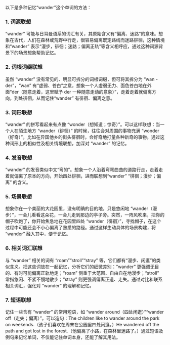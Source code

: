 以下是多种记忆“wander”这个单词的方法：

### 1. 词源联想
“wander” 可能与日耳曼语系的词汇有关，其原始含义有“偏离、迷路”的意味。想象在古代，人们在森林或荒野中行走，很容易偏离既定路线而迷路徘徊，这种情境和“wander” 表示“漫步，徘徊；迷路；偏离正轨”等含义相呼应，通过这种词源背景下的场景想象帮助记忆。

### 2. 词根词缀联想
虽然 “wander” 没有常见的、明显可拆分的词根词缀，但可将其拆分为 “wan - der”，“wan” 有“虚弱、苍白”之意，想象一个人虚弱无力、面色苍白地在外面“der（随意走着，这里赋予 der 一种随意走动的意象）”，走着走着就偏离方向，到处徘徊，从而记住“wander” 有徘徊、偏离之意。

### 3. 词形联想
“wander” 的拼写看起来有点像 “wonder（想知道；惊奇）”。可以这样联想：当一个人在陌生地方 “wander（徘徊）” 的时候，往往会对周围的事物充满 “wonder（好奇）”，比如在异国他乡的街头徘徊时，会好奇地打量各种新奇的事物。通过这种词形上的相似性及相关情境联想，加深对 “wander” 的记忆。

### 4. 发音联想
“wander” 的发音类似中文“弯的”。想象一个人沿着弯弯曲曲的道路行走，走着走着就偏离了原本的方向，开始四处徘徊，进而联想到“wander” “徘徊；漫步；偏离” 的含义。

### 5. 场景联想
想象你在一个美丽的大花园里，没有明确的目的地，只是悠闲地 “wander（漫步）”，一会儿看看这朵花，一会儿走到那边的亭子旁。突然，一阵风吹来，把你的帽子吹跑了，你开始焦急地在花园里四处 “wander（徘徊）”，寻找帽子，在这个过程中可能还会不小心偏离了熟悉的路径。通过这样生动具体的场景构建，将 “wander” 融入其中，便于记忆。

### 6. 相关词汇联想
与 “wander” 相关的词有 “roam”“stroll”“stray” 等，它们都有“漫步、闲逛”的类似含义。把这些词放在一起记忆，分析它们的细微差别：“wander” 更强调无目的、有时可能偏离正轨地走；“roam” 侧重于大范围、自由自在地漫步；“stroll” 常指悠闲、不紧不慢地散步；“stray” 则更强调偏离正道、走失。通过对比和联系相关词汇，强化对 “wander” 的理解和记忆。

### 7. 短语联想
记住一些含有 “wander” 的常用短语，如 “wander around（四处闲逛）”“wander off（走失；偏离）”。可以造句：The children like to wander around the park on weekends.（孩子们喜欢在周末在公园里四处闲逛。）He wandered off the path and got lost in the forest.（他偏离了小路，在森林里迷路了。）通过短语及例句来记忆单词，不仅能记住单词本身，还能了解其用法。 